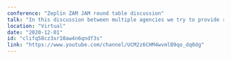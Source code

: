 ```yaml
---
conference: "Zeplin ZAM JAM round table discussion"
talk: "In this discussion between multiple agencies we try to provide real world insight into how teams are using Zeplin."
location: "Virtual"
date: "2020-12-01"
id: "clifq58cz3xr10aw4n6qndf3s"
link: "https://www.youtube.com/channel/UCM2z6CHM4wvmlB9qo_dq0dg"
---
```


